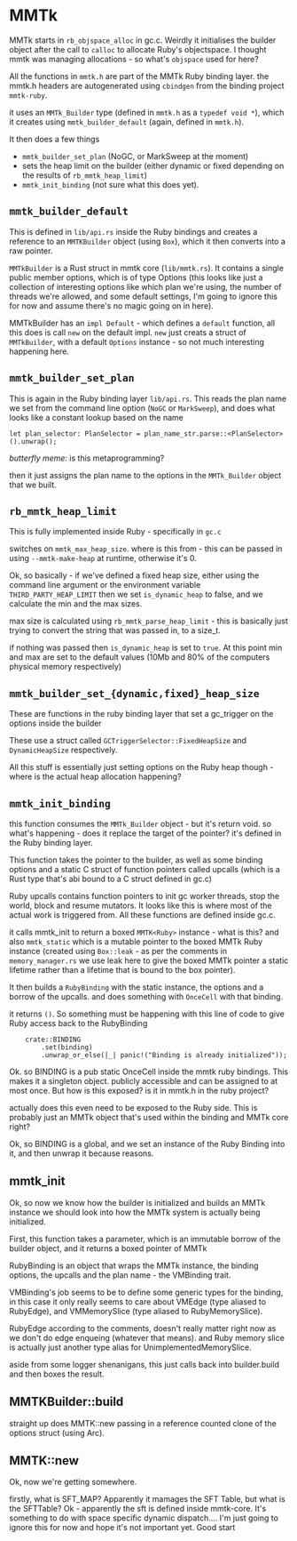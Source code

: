 # MMTk

MMTk starts in `rb_objspace_alloc` in gc.c. Weirdly it initialises the builder
object after the call to `calloc` to allocate Ruby's objectspace. I thought mmtk
was managing allocations - so what's `objspace` used for here?

All the functions in `mmtk.h` are part of the MMTk Ruby binding layer. the
mmtk.h headers are autogenerated using `cbindgen` from the binding project
`mmtk-ruby`.

it uses an `MMTk_Builder` type (defined in `mmtk.h` as a `typedef void *`),
which it creates using `mmtk_builder_default` (again, defined in `mmtk.h`).

It then does a few things

- `mmtk_builder_set_plan` (NoGC, or MarkSweep at the moment)
- sets the heap limit on the builder (either dynamic or fixed depending on the
  results of `rb_mmtk_heap_limit`)
- `mmtk_init_binding` (not sure what this does yet).

## `mmtk_builder_default`

This is defined in `lib/api.rs` inside the Ruby bindings and creates a reference
to an `MMTKBuilder` object (using `Box`), which it then converts into a raw pointer.

`MMTkBuilder` is a Rust struct in mmtk core (`lib/mmtk.rs`). It contains a single
public member options, which is of type Options (this looks like just a
collection of interesting options like which plan we're using, the number of
threads we're allowed, and some default settings, I'm going to ignore this for
now and assume there's no magic going on in here).

MMTkBuilder has an `impl Default` - which defines a `default` function, all this
does is call `new` on the default impl. `new` just creats a struct of
`MMTkBuilder`, with a default `Options` instance - so not much interesting happening
here.

## `mmtk_builder_set_plan`

This is again in the Ruby binding layer `lib/api.rs`. This reads the plan name
we set from the command line option (`NoGC` or `MarkSweep`), and does what looks
like a constant lookup based on the name

```
let plan_selector: PlanSelector = plan_name_str.parse::<PlanSelector>().unwrap();
```

_butterfly meme:_ is this metaprogramming?

then it just assigns the plan name to the options in the `MMTk_Builder` object that we built.

## `rb_mmtk_heap_limit`

This is fully implemented inside Ruby - specifically in `gc.c`

switches on `mmtk_max_heap_size`. where is this from - this can be passed in
using `--mmtk-make-heap` at runtime, otherwise it's 0.

Ok, so basically - if we've defined a fixed heap size, either using the command
line argument or the environment variable `THIRD_PARTY_HEAP_LIMIT` then we set
`is_dynamic_heap` to false, and we calculate the min and the max sizes.

max size is calculated using `rb_mmtk_parse_heap_limit` - this is basically just
trying to convert the string that was passed in, to a size_t.

if nothing was passed then `is_dynamic_heap` is set to `true`. At this point min and
max are set to the default values (10Mb and 80% of the computers physical memory
respectively)

## `mmtk_builder_set_{dynamic,fixed}_heap_size`

These are functions in the ruby binding layer that set a gc_trigger on the
options inside the builder

These use a struct called `GCTriggerSelector::FixedHeapSize` and `DynamicHeapSize`
respectively.

All this stuff is essentially just setting options on the Ruby heap though -
where is the actual heap allocation happening?

## `mmtk_init_binding`

this function consumes the `MMTk_Builder` object - but it's return void. so what's
happening - does it replace the target of the pointer? it's defined in the Ruby
binding layer.

This function takes the pointer to the builder, as well as some binding options
and a static C struct of function pointers called upcalls (which is a Rust type
that's abi bound to a C struct defined in gc.c)

Ruby upcalls contains function pointers to init gc worker threads, stop the
world, block and resume mutators. It looks like this is where most of the actual
work is triggered from. All these functions are defined inside gc.c.

it calls mmtk_init to return a boxed `MMTK<Ruby>` instance - what is this? and
also `mmtk_static` which is a mutable pointer to the boxed MMTk Ruby instance
(created using `Box::leak` - as per the comments in `memory_manager.rs` we use
leak here to give the boxed MMTk pointer a static lifetime rather than a
lifetime that is bound to the box pointer).

It then builds a `RubyBinding` with the static instance, the options and a borrow
of the upcalls. and does something with `OnceCell` with that binding.

it returns `()`. So something must be happening with this line of code to give
Ruby access back to the RubyBinding

```
    crate::BINDING
        .set(binding)
        .unwrap_or_else(|_| panic!("Binding is already initialized"));
```

Ok. so BINDING is a pub static OnceCell inside the mmtk ruby bindings. This
makes it a singleton object. publicly accessible and can be assigned to at most
once. But how is this exposed? is it in mmtk.h in the ruby project?

actually does this even need to be exposed to the Ruby side. This is probably
just an MMTk object that's used within the binding and MMTk core right?

Ok, so BINDING is a global, and we set an instance of the Ruby Binding into it,
and then unwrap it because reasons.

## mmtk_init

Ok, so now we know how the builder is initialized and builds an MMTk instance we
should look into how the MMTk system is actually being initialized.

First, this function takes a parameter, which is an immutable borrow of the
builder object, and it returns a boxed pointer of MMTk<RubyBinding>

RubyBinding is an object that wraps the MMTk instance, the binding options, the
upcalls and the plan name - the VMBinding trait.

VMBinding's job seems to be to define some generic types for the binding, in
this case it only really seems to care about VMEdge (type aliased to RubyEdge),
and VMMemorySlice (type aliased to RubyMemorySlice).

RubyEdge according to the comments, doesn't really matter right now as we don't
do edge enqueing (whatever that means). and Ruby memory slice is actually just
another type alias for UnimplementedMemorySlice.

aside from some logger shenanigans, this just calls back into builder.build and
then boxes the result.

## MMTKBuilder::build

straight up does MMTK::new passing in a reference counted clone of the options
struct (using Arc).

## MMTK::new

Ok, now we're getting somewhere.

firstly, what is SFT_MAP? Apparently it mamages the SFT Table, but what is the
SFTTable? Ok - apparently the sft is defined inside mmtk-core. It's something to
do with space specific dynamic dispatch.... I'm just going to ignore this for
now and hope it's not important yet. Good start


